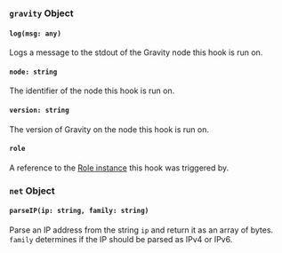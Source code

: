 ### `gravity` Object

#### `log(msg: any)`

Logs a message to the stdout of the Gravity node this hook is run on.

#### `node: string`

The identifier of the node this hook is run on.

#### `version: string`

The version of Gravity on the node this hook is run on.

#### `role`

A reference to the [Role instance](https://pkg.go.dev/beryju.io/gravity/pkg/instance#RoleInstance) this hook was triggered by.

### `net` Object

#### `parseIP(ip: string, family: string)`

Parse an IP address from the string `ip` and return it as an array of bytes. `family` determines if the IP should be parsed as IPv4 or IPv6.</p>
